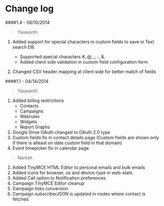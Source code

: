 ﻿Change log
=================
####1.4 - 06/10/2014
> Yaswanth

1. Added support for special characters in custom fields to save in Text search DB.
   - Supported special characters #, @, ;, :, &.
   - Added client side validation in custom field configuration form

2. Changed CSV header mapping at client side for better match of fields

####1.1 - 04/14/2014
> Yaswanth

1. Added billing restrictions 
   - Contacts
   - Campaigns
   - Webrules
   - Widgets
   - Report Graphs
2. Google Drive OAuth changed to OAuth 2.0 type
3. Custom fields fix in contact details page (Custom fields are shown only if 
   there is atleast on date custom field in that domain)
4. Event timepicker fix in calendar page

> Naresh

1. Added TinyMCE HTML Editor to personal emails and bulk emails
2. Added icons for browser, os and device-type in web-stats
3. Added Call option to Notification preferences
4. Campaign TinyMCE Editor cleanup
5. Campaign links conversion
6. Campaign subscriberJSON is updated in nodes where contact is fetched.





